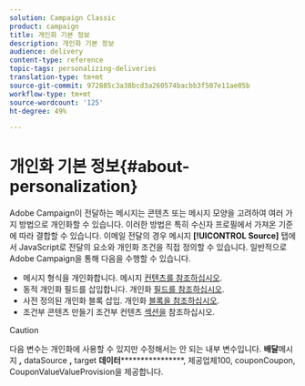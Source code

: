 ```yaml
---
solution: Campaign Classic
product: campaign
title: 개인화 기본 정보
description: 개인화 기본 정보
audience: delivery
content-type: reference
topic-tags: personalizing-deliveries
translation-type: tm+mt
source-git-commit: 972885c3a38bcd3a260574bacbb3f507e11ae05b
workflow-type: tm+mt
source-wordcount: '125'
ht-degree: 49%

---
```



# 개인화 기본 정보{#about-personalization}

Adobe Campaign이 전달하는 메시지는 콘텐츠 또는 메시지 모양을 고려하여 여러 가지 방법으로 개인화할 수 있습니다. 이러한 방법은 특히 수신자 프로필에서 가져온 기준에 따라 결합할 수 있습니다. 이메일 전달의 경우 메시지 **[!UICONTROL Source]** 탭에서 JavaScript로 전달의 요소와 개인화 조건을 직접 정의할 수 있습니다. 일반적으로 Adobe Campaign을 통해 다음을 수행할 수 있습니다.

* 메시지 형식을 개인화합니다. 메시지 [컨텐츠를 참조하십시오](../../delivery/using/defining-the-email-content.md#message-content).
* 동적 개인화 필드를 삽입합니다. 개인화 [필드를 참조하십시오](../../delivery/using/personalization-fields.md).
* 사전 정의된 개인화 블록 삽입. 개인화 [블록을 참조하십시오](../../delivery/using/personalization-blocks.md).
* 조건부 콘텐츠 만들기 조건부 컨텐츠 [섹션을](../../delivery/using/conditional-content.md) 참조하십시오.

>[!CAUTION]
>
>다음 변수는 개인화에 사용할 수 있지만 수정해서는 안 되는 내부 변수입니다. **배달**&#x200B;메시지 **,** dataSource **,** target **데이터******************, 제공업체100, couponCoupon, CouponValueValueProvision을 제공합니다.
